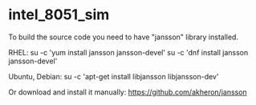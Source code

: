 # intel_8051_sim

To build the source code you need to have "jansson" library installed.

RHEL: 
su -c 'yum install jansson jansson-devel'
su -c 'dnf install jansson jansson-devel'

Ubuntu, Debian: 
su -c 'apt-get install libjansson libjansson-dev'

Or download and install it manually:
https://github.com/akheron/jansson
